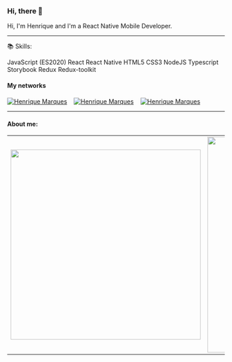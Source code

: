 ### Hi, there 👋

Hi, I'm Henrique and I'm a React Native Mobile Developer.

---

📚 Skills:

JavaScript (ES2020)
React
React Native
HTML5
CSS3
NodeJS
Typescript
Storybook
Redux
Redux-toolkit



#### My networks

  <p align="left">
<a href="https://twitter.com/hmarques98_" target="_blank"><img align="center" src="https://img.shields.io/badge/Twitter-1DA1F2?style=for-the-badge&logo=twitter&logoColor=white" alt="Henrique Marques" /></a> &nbsp;&nbsp;
  <a href="https://www.linkedin.com/in/hmarques98/" target="_blank"><img align="center" src="https://img.shields.io/badge/LinkedIn-0077B5?style=for-the-badge&logo=linkedin&logoColor=white" alt="Henrique Marques" /></a> &nbsp;&nbsp;
  <a href="mailto:marquesprogrammer@hotmail.com" target="_blank"><img align="center" src="https://img.shields.io/badge/Microsoft_Outlook-0078D4?style=for-the-badge&logo=microsoft-outlook&logoColor=white" alt="Henrique Marques" /></a> &nbsp;&nbsp;
</p>

---

#### About me:

<center>
    <table align="center">
      <tr>
          <td>
              <img width="440px" align="center" src="https://github-readme-stats.vercel.app/api?username=hmarques98&show_icons=true&count_private=true&hide_border=true" />
          </td>
          <td>
              <img width="500px" align="center" src="https://github-readme-stats.vercel.app/api/top-langs/?username=hmarques98&hide=html&layout=compact&count_private=true&hide_border=true" />               </td>
      </tr>  
    </table>
</center>
